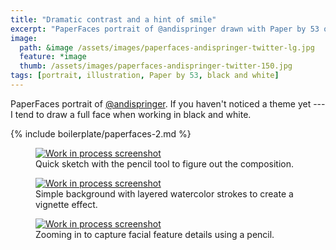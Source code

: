 ```yaml
---
title: "Dramatic contrast and a hint of smile"
excerpt: "PaperFaces portrait of @andispringer drawn with Paper by 53 on an iPad."
image: 
  path: &image /assets/images/paperfaces-andispringer-twitter-lg.jpg 
  feature: *image
  thumb: /assets/images/paperfaces-andispringer-twitter-150.jpg
tags: [portrait, illustration, Paper by 53, black and white]
---
```


PaperFaces portrait of [@andispringer](http://twitter.com/andispringer). If you haven't noticed a theme yet --- I tend to draw a full face when working in black and white.

{% include boilerplate/paperfaces-2.md %}

<figure>
	<a href="{{ site.url }}/assets/images/paperfaces-andispringer-process-1-lg.jpg"><img src="{{ site.url }}/assets/images/paperfaces-andispringer-process-1-600.jpg" alt="Work in process screenshot"></a>
	<figcaption>Quick sketch with the pencil tool to figure out the composition.</figcaption>
</figure>

<figure>
	<a href="{{ site.url }}/assets/images/paperfaces-andispringer-process-2-lg.jpg"><img src="{{ site.url }}/assets/images/paperfaces-andispringer-process-2-600.jpg" alt="Work in process screenshot"></a>
	<figcaption>Simple background with layered watercolor strokes to create a vignette effect.</figcaption>
</figure>

<figure>
	<a href="{{ site.url }}/assets/images/paperfaces-andispringer-process-3-lg.jpg"><img src="{{ site.url }}/assets/images/paperfaces-andispringer-process-3-600.jpg" alt="Work in process screenshot"></a>
	<figcaption>Zooming in to capture facial feature details using a pencil.</figcaption>
</figure>